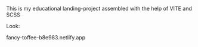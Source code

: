 This is my educational landing-project assembled with the help of VITE and SCSS

Look: 

fancy-toffee-b8e983.netlify.app
